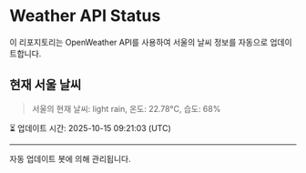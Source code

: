 
# Weather API Status

이 리포지토리는 OpenWeather API를 사용하여 서울의 날씨 정보를 자동으로 업데이트합니다.

## 현재 서울 날씨
> 서울의 현재 날씨: light rain, 온도: 22.78°C, 습도: 68%

⏳ 업데이트 시간: 2025-10-15 09:21:03 (UTC)

---
자동 업데이트 봇에 의해 관리됩니다.
